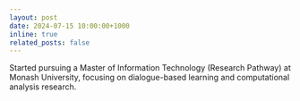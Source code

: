 ```yaml
---
layout: post
date: 2024-07-15 10:00:00+1000
inline: true
related_posts: false
---
```


Started pursuing a Master of Information Technology (Research Pathway) at Monash University, focusing on dialogue-based learning and computational analysis research.
